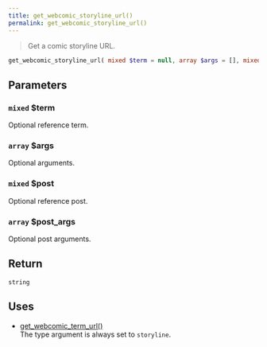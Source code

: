 ```yaml
---
title: get_webcomic_storyline_url()
permalink: get_webcomic_storyline_url()
---
```


> Get a comic storyline URL.

```php
get_webcomic_storyline_url( mixed $term = null, array $args = [], mixed $post = null, array $post_args = [] ) : string
```

## Parameters

### `mixed` $term
Optional reference term.

### `array` $args
Optional arguments.

### `mixed` $post
Optional reference post.

### `array` $post_args
Optional post arguments.

## Return

`string`

## Uses
- [get_webcomic_term_url()](get_webcomic_term_url())  
The type argument is always set to `storyline`.

